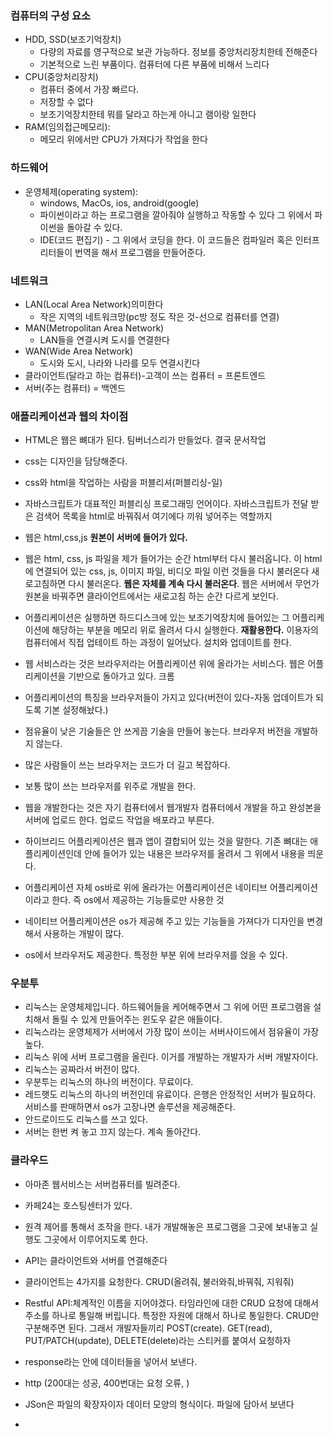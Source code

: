 ### 컴퓨터의 구성 요소

- HDD, SSD(보조기억장치)
  - 다량의 자료를 영구적으로 보관 가능하다. 정보를 중앙처리장치한테 전해준다
  - 기본적으로 느린 부품이다. 컴퓨터에 다른 부품에 비해서 느리다 
- CPU(중앙처리장치)
  - 컴퓨터 중에서 가장 빠르다.
  - 저장할 수 없다
  - 보조기억장치한테 뭐를 달라고 하는게 아니고 램이랑 일한다
- RAM(임의접근메모리):
  - 메모리 위에서만 CPU가 가져다가 작업을 한다





### 하드웨어

- 운영체제(operating system):
  - windows, MacOs, ios, android(google)
  - 파이썬이라고 하는 프로그램을 깔아줘야 실행하고 작동할 수 있다 그 위에서 파이썬을 돌아갈 수 있다.
  - IDE(코드 편집기) - 그 위에서 코딩을 한다. 이 코드들은 컴파일러 혹은 인터프리터들이 번역을 해서 프로그램을 만들어준다.



### 네트워크

- LAN(Local Area Network)의미한다
  - 작은 지역의 네트워크망(pc방 정도 작은 것-선으로 컴퓨터를 연결)
- MAN(Metropolitan Area Network)
  - LAN들을 연결시켜 도시를 연결한다
- WAN(Wide Area Network)
  - 도시와 도시, 나라와 나라를 모두 연결시킨다
- 클라이언트(달라고 하는 컴퓨터)-고객이 쓰는 컴퓨터 = 프론트엔드
- 서버(주는 컴퓨터) = 백엔드



### 애플리케이션과 웹의 차이점

- HTML은 웹은 뼈대가 된다. 팀버너스리가 만들었다. 결국 문서작업
- css는 디자인을 담당해준다. 
- css와 html을 작업하는 사람을 퍼블리셔(퍼블리싱-일)
- 자바스크립트가 대표적인 퍼블리싱 프로그래밍 언어이다. 자바스크립트가 전달 받은 검색어 목록을 html로 바꿔줘서 여기에다 끼워 넣어주는 역할까지
- 웹은 html,css,js **원본이 서버에 들어가 있다.**
- 웹은 html, css, js 파일을 제가 들어가는 순간 html부터 다시 불러옵니다. 이 html에 연결되어 있는 css, js, 이미지 파일, 비디오 파일 이런 것들을 다시 불러온다 새로고침하면 다시 불러온다. **웹은 자체를 계속 다시 불러온다**. 웹은 서버에서 무언가 원본을 바꿔주면 클라이언트에서는 새로고침 하는 순간 다르게 보인다.
- 어플리케이션은 실행하면 하드디스크에 있는 보조기억장치에 들어있는 그 어플리케이션에 해당하는 부분을 메모리 위로 올려서 다시 실행한다. **재활용한다.** 이용자의 컴퓨터에서 직접 업테이트 하는 과정이 일어났다. 설치와 업데이트를 한다. 
- 웹 서비스라는 것은 브라우저라는 어플리케이션 위에 올라가는 서비스다. 웹은 어플리케이션을 기반으로 돌아가고 있다. 크롬
- 어플리케이션의 특징을 브라우저들이 가지고 있다(버전이 있다-자동 업데이트가 되도록 기본 설정해놨다.)
- 점유율이 낮은 기술들은 안 쓰게끔 기술을 만들어 놓는다. 브라우저 버전을 개발하지 않는다. 
- 많은 사람들이 쓰는 브라우저는 코드가 더 길고 복잡하다. 
- 보통 많이 쓰는 브라우저를 위주로 개발을 한다.
- 웹을 개발한다는 것은 자기 컴퓨터에서 웹개발자 컴퓨터에서 개발을 하고 완성본을 서버에 업로드 한다. 업로드 작업을 배포라고 부른다. 

- 하이브리드 어플리케이션은 웹과 앱이 결합되어 있는 것을 말한다. 기존 뼈대는 애플리케이션인데 안에 들어가 있는 내용은 브라우저를 올려서 그 위에서 내용을 띄운다.
- 어플리케이션 자체 os바로 위에 올라가는 어플리케이션은 네이티브 어플리케이션이라고 한다. 즉 os에서 제공하는 기능들로만 사용한 것
- 네이티브 어플리케이션은 os가 제공해 주고 있는 기능들을 가져다가 디자인을 변경해서 사용하는 개발이 많다.
- os에서 브라우저도 제공한다. 특정한 부분 위에 브라우저를 얹을 수 있다. 





### 우분투

- 리눅스는 운영체제입니다. 하드웨어들을 케어해주면서 그 위에 어떤 프로그램을 설치해서 돌릴 수 있게 만들어주는 윈도우 같은 애들이다.
- 리눅스라는 운영체제가 서버에서 가장 많이 쓰이는 서버사이드에서 점유율이 가장 높다.
- 리눅스 위에 서버 프로그램을 올린다. 이거를 개발하는 개발자가 서버 개발자이다.
- 리눅스는 공짜라서 버전이 많다. 
- 우분투는 리눅스의 하나의 버전이다. 무료이다.
- 레드햇도 리눅스의 하나의 버전인데 유료이다. 은행은 안정적인 서버가 필요하다. 서비스를 판매하면서 os가 고장나면 솔루션을 제공해준다. 
- 안드로이드도 리눅스를 쓰고 있다. 
- 서버는 한번 켜 놓고 끄지 않는다. 계속 돌아간다. 



### 클라우드

- 아마존 웹서비스는 서버컴퓨터를 빌려준다. 
- 카페24는 호스팅센터가 있다. 

- 원격 제어를 통해서 조작을 한다. 내가 개발해놓은 프로그램을 그곳에 보내놓고 실행도 그곳에서 이루어지도록 한다.

- API는 클라이언트와 서버를 연결해준다
- 클라이언트는 4가지를 요청한다. CRUD(올려줘, 불러와줘,바꿔줘, 지워줘)

- Restful API:체계적인 이름을 지어야겠다. 타임라인에 대한 CRUD 요청에 대해서 주소를 하나로 통일해 버립니다. 특정한 자원에 대해서 하나로 통일한다. CRUD만 구분해주면 된다. 그래서 개발자들끼리 POST(create). GET(read), PUT/PATCH(update), DELETE(delete)라는 스티커를 붙여서 요청하자
- response라는 안에 데이터들을 넣어서 보낸다.
- http (200대는 성공, 400번대는 요청 오류, )
- JSon은 파일의 확장자이자 데이터 모양의 형식이다. 파일에 담아서 보낸다
- 